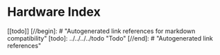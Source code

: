 # Hardware Index

[[todo]]
[//begin]: # "Autogenerated link references for markdown compatibility"
[todo]: ../../../../todo "Todo"
[//end]: # "Autogenerated link references"